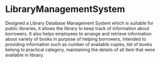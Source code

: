 # LibraryManagementSystem
Designed a Library Database Management System which is suitable for public libraries, it allows the library to keep track of information about borrowers. It also helps employees to arrange and retrieve information about variety of books in purpose of helping borrowers, intended to providing information such as number of available copies, list of books belong to practical category, maintaining the details of all item that were available in library.
